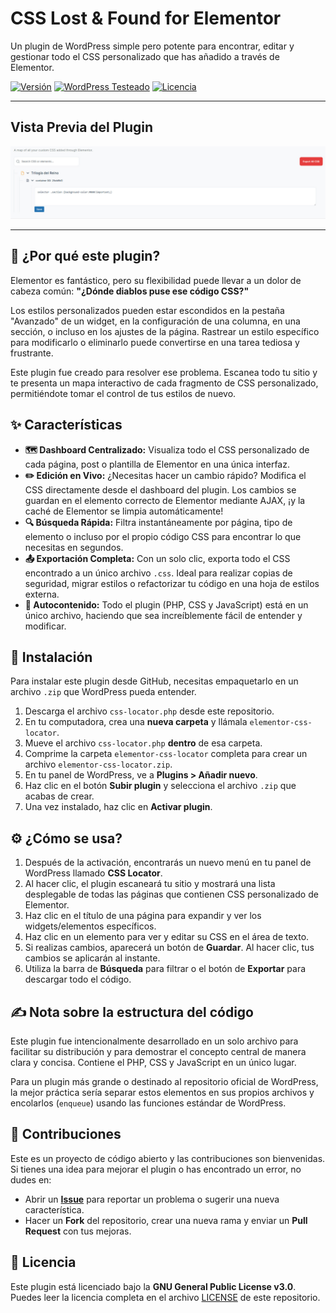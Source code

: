 # CSS Lost & Found for Elementor

Un plugin de WordPress simple pero potente para encontrar, editar y gestionar todo el CSS personalizado que has añadido a través de Elementor.

[![Versión](https://img.shields.io/badge/Versión-0.3-orange)](https://github.com/juanmiguel-dev/elementor-css-locator)
[![WordPress Testeado](https://img.shields.io/badge/WordPress-6.4+-blue)](https://wordpress.org/download/)
[![Licencia](https://img.shields.io/badge/Licencia-GPLv3-blue)](https://github.com/juanmiguel-dev/elementor-css-locator/blob/main/LICENSE)

---

## Vista Previa del Plugin

![Captura del Localizador de CSS para Elementor](https://github.com/juanmiguel-dev/elementor-css-locator/raw/main/vista-css-locator.jpg)

---

## 🤔 ¿Por qué este plugin?

Elementor es fantástico, pero su flexibilidad puede llevar a un dolor de cabeza común: **"¿Dónde diablos puse ese código CSS?"**

Los estilos personalizados pueden estar escondidos en la pestaña "Avanzado" de un widget, en la configuración de una columna, en una sección, o incluso en los ajustes de la página. Rastrear un estilo específico para modificarlo o eliminarlo puede convertirse en una tarea tediosa y frustrante.

Este plugin fue creado para resolver ese problema. Escanea todo tu sitio y te presenta un mapa interactivo de cada fragmento de CSS personalizado, permitiéndote tomar el control de tus estilos de nuevo.

## ✨ Características

*   **🗺️ Dashboard Centralizado:** Visualiza todo el CSS personalizado de cada página, post o plantilla de Elementor en una única interfaz.
*   **✏️ Edición en Vivo:** ¿Necesitas hacer un cambio rápido? Modifica el CSS directamente desde el dashboard del plugin. Los cambios se guardan en el elemento correcto de Elementor mediante AJAX, ¡y la caché de Elementor se limpia automáticamente!
*   **🔍 Búsqueda Rápida:** Filtra instantáneamente por página, tipo de elemento o incluso por el propio código CSS para encontrar lo que necesitas en segundos.
*   **📤 Exportación Completa:** Con un solo clic, exporta todo el CSS encontrado a un único archivo `.css`. Ideal para realizar copias de seguridad, migrar estilos o refactorizar tu código en una hoja de estilos externa.
*   **🧩 Autocontenido:** Todo el plugin (PHP, CSS y JavaScript) está en un único archivo, haciendo que sea increíblemente fácil de entender y modificar.

## 🚀 Instalación

Para instalar este plugin desde GitHub, necesitas empaquetarlo en un archivo `.zip` que WordPress pueda entender.

1.  Descarga el archivo `css-locator.php` desde este repositorio.
2.  En tu computadora, crea una **nueva carpeta** y llámala `elementor-css-locator`.
3.  Mueve el archivo `css-locator.php` **dentro** de esa carpeta.
4.  Comprime la carpeta `elementor-css-locator` completa para crear un archivo `elementor-css-locator.zip`.
5.  En tu panel de WordPress, ve a **Plugins > Añadir nuevo**.
6.  Haz clic en el botón **Subir plugin** y selecciona el archivo `.zip` que acabas de crear.
7.  Una vez instalado, haz clic en **Activar plugin**.

## ⚙️ ¿Cómo se usa?

1.  Después de la activación, encontrarás un nuevo menú en tu panel de WordPress llamado **CSS Locator**.
2.  Al hacer clic, el plugin escaneará tu sitio y mostrará una lista desplegable de todas las páginas que contienen CSS personalizado de Elementor.
3.  Haz clic en el título de una página para expandir y ver los widgets/elementos específicos.
4.  Haz clic en un elemento para ver y editar su CSS en el área de texto.
5.  Si realizas cambios, aparecerá un botón de **Guardar**. Al hacer clic, tus cambios se aplicarán al instante.
6.  Utiliza la barra de **Búsqueda** para filtrar o el botón de **Exportar** para descargar todo el código.

## ✍️ Nota sobre la estructura del código

Este plugin fue intencionalmente desarrollado en un solo archivo para facilitar su distribución y para demostrar el concepto central de manera clara y concisa. Contiene el PHP, CSS y JavaScript en un único lugar.

Para un plugin más grande o destinado al repositorio oficial de WordPress, la mejor práctica sería separar estos elementos en sus propios archivos y encolarlos (`enqueue`) usando las funciones estándar de WordPress.

## 🤝 Contribuciones

Este es un proyecto de código abierto y las contribuciones son bienvenidas. Si tienes una idea para mejorar el plugin o has encontrado un error, no dudes en:

*   Abrir un [**Issue**](https://github.com/juanmiguel-dev/elementor-css-locator/issues) para reportar un problema o sugerir una nueva característica.
*   Hacer un **Fork** del repositorio, crear una nueva rama y enviar un **Pull Request** con tus mejoras.

## 📄 Licencia

Este plugin está licenciado bajo la **GNU General Public License v3.0**. Puedes leer la licencia completa en el archivo [LICENSE](https://github.com/juanmiguel-dev/elementor-css-locator/blob/main/LICENSE) de este repositorio.
